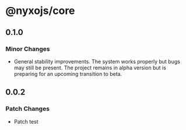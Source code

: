 # @nyxojs/core

## 0.1.0

### Minor Changes

- General stability improvements. The system works properly but bugs may still be present. The project remains in alpha version but is preparing for an upcoming transition to beta.

## 0.0.2

### Patch Changes

- Patch test
